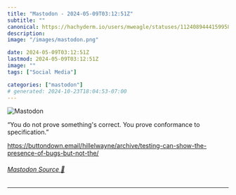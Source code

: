 ```yaml
---
title: "Mastodon - 2024-05-09T03:12:51Z"
subtitle: ""
canonical: https://hachyderm.io/users/mweagle/statuses/112408944415995816
description:
image: "/images/mastodon.png"

date: 2024-05-09T03:12:51Z
lastmod: 2024-05-09T03:12:51Z
image: ""
tags: ["Social Media"]

categories: ["mastodon"]
# generated: 2024-10-23T18:04:53-07:00
---
```

![Mastodon](/images/mastodon.png)

<p>“You do not prove something&#39;s correct. You prove conformance to specification.”</p><p><a href="https://buttondown.email/hillelwayne/archive/testing-can-show-the-presence-of-bugs-but-not-the/" target="_blank" rel="nofollow noopener noreferrer" translate="no"><span class="invisible">https://</span><span class="ellipsis">buttondown.email/hillelwayne/a</span><span class="invisible">rchive/testing-can-show-the-presence-of-bugs-but-not-the/</span></a></p>


###### [Mastodon Source 🐘](https://hachyderm.io/@mweagle/112408944415995816)

___

